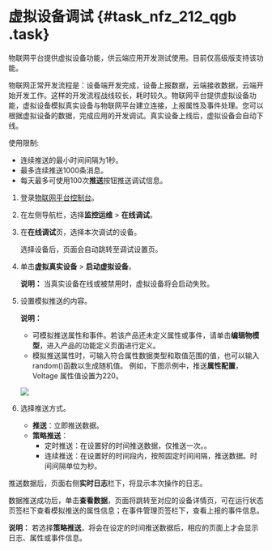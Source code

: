 # 虚拟设备调试 {#task_nfz_212_qgb .task}

物联网平台提供虚拟设备功能，供云端应用开发测试使用。目前仅高级版支持该功能。

物联网正常开发流程是：设备端开发完成，设备上报数据，云端接收数据，云端开始开发工作。这样的开发流程战线较长，耗时较久。物联网平台提供虚拟设备功能，虚拟设备模拟真实设备与物联网平台建立连接，上报属性及事件处理。您可以根据虚拟设备的数据，完成应用的开发调试。真实设备上线后，虚拟设备会自动下线。

使用限制:

-   连续推送的最小时间间隔为1秒。
-   最多连续推送1000条消息。
-   每天最多可使用100次**推送**按钮推送调试信息。

1.  登录[物联网平台控制台](http://iot.console.aliyun.com/)。 
2.  在左侧导航栏，选择**监控运维** \> **在线调试**。 
3.  在**在线调试**页，选择本次调试的设备。 

    选择设备后，页面会自动跳转至调试设置页。

4.  单击**虚拟真实设备** \> **启动虚拟设备**。 

    **说明：** 当真实设备在线或被禁用时，虚拟设备将会启动失败。

5.  设置模拟推送的内容。 

    **说明：** 

    -   可模拟推送属性和事件。若该产品还未定义属性或事件，请单击**编辑物模型**，进入产品的功能定义页面进行定义。
    -   模拟推送属性时，可输入符合属性数据类型和取值范围的值，也可以输入random\(\)函数以生成随机值。
    例如，下图示例中，推送**属性配置**，Voltage 属性值设置为220。

    ![](http://static-aliyun-doc.oss-cn-hangzhou.aliyuncs.com/assets/img/122865/155192454538447_zh-CN.png)

6.  选择推送方式。 
    -   **推送**：立即推送数据。
    -   **策略推送**：
        -   定时推送：在设置好的时间推送数据，仅推送一次。。
        -   连续推送：在设置好的时间段内，按照固定时间间隔，推送数据。时间间隔单位为秒。

推送数据后，页面右侧**实时日志**栏下，将显示本次操作的日志。

数据推送成功后，单击**查看数据**，页面将跳转至对应的设备详情页，可在运行状态页签栏下查看模拟推送的属性信息；在事件管理页签栏下，查看上报的事件信息。

**说明：** 若选择**策略推送**，将会在设定的时间推送数据后，相应的页面上才会显示日志、属性或事件信息。

